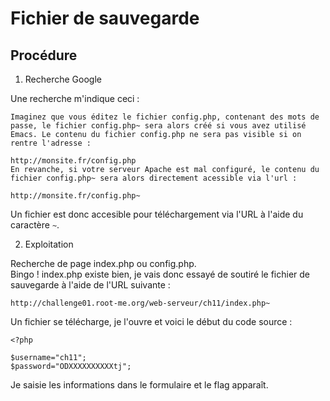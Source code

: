 # Fichier de sauvegarde

## Procédure

1. Recherche Google

Une recherche m'indique ceci : 

```
Imaginez que vous éditez le fichier config.php, contenant des mots de passe, le fichier config.php~ sera alors créé si vous avez utilisé Emacs. Le contenu du fichier config.php ne sera pas visible si on rentre l'adresse :

http://monsite.fr/config.php 
En revanche, si votre serveur Apache est mal configuré, le contenu du fichier config.php~ sera alors directement acessible via l'url :

http://monsite.fr/config.php~
```

Un fichier est donc accesible pour téléchargement via l'URL à l'aide du caractère ```~```.

2. Exploitation 

Recherche de page index.php ou config.php.<br>
Bingo ! index.php existe bien, je vais donc essayé de soutiré le fichier de sauvegarde à l'aide de l'URL suivante : 

```
http://challenge01.root-me.org/web-serveur/ch11/index.php~
```

Un fichier se télécharge, je l'ouvre et voici le début du code source : 

```
<?php

$username="ch11";
$password="ODXXXXXXXXXXtj";
```

Je saisie les informations dans le formulaire et le flag apparaît.
